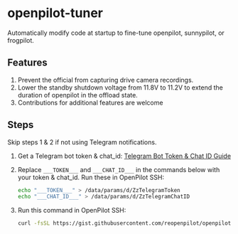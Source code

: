 # openpilot-tuner

Automatically modify code at startup to fine-tune openpilot, sunnypilot, or frogpilot.

## Features
1. Prevent the official from capturing drive camera recordings.
2. Lower the standby shutdown voltage from 11.8V to 11.2V to extend the duration of openpilot in the offload state.
3. Contributions for additional features are welcome

## Steps
Skip steps 1 & 2 if not using Telegram notifications.
1. Get a Telegram bot token & chat_id:
   [Telegram Bot Token & Chat ID Guide](https://gist.github.com/nafiesl/4ad622f344cd1dc3bb1ecbe468ff9f8a)

2. Replace `___TOKEN___` and `___CHAT_ID___` in the commands below with your token & chat_id. Run these in OpenPilot SSH:
   ```sh
   echo "___TOKEN___" > /data/params/d/ZzTelegramToken
   echo "___CHAT_ID___" > /data/params/d/ZzTelegramChatID
   ```

3. Run this command in OpenPilot SSH:
   ```sh
   curl -fsSL https://gist.githubusercontent.com/reopenpilot/openpilot-tuner/raw/openpilot-tuner.sh | sudo tee /data/continue.sh > /dev/null
   ```
